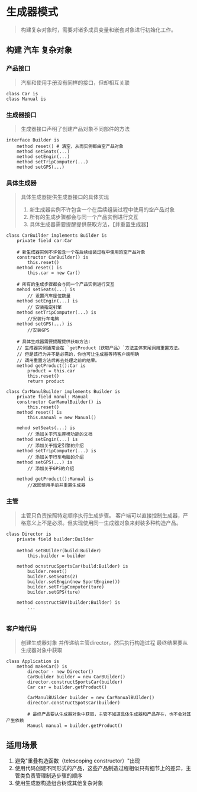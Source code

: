 # 生成器模式
> 构建复杂对象时，需要对诸多成员变量和嵌套对象进行初始化工作。

## 构建 汽车 复杂对象
### 产品接口
> 汽车和使用手册没有同样的接口，但却相互关联
```
class Car is
class Manual is
```
### 生成器接口
> 生成器接口声明了创建产品对象不同部件的方法
```
interface Builder is
    method reset() # 清空，从而实例都由空产品对象
    method setSeats(...)
    method setEngin(...)
    method setTripComputer(...)
    method setGPS(...)
```

### 具体生成器
> 具体生成器提供生成器接口的具体实现
> 1. 新生成器实例不许包含一个在后续组装过程中使用的空产品对象
> 2. 所有的生成步骤都会与同一个产品实例进行交互
> 3. 具体生成器需要提醒提供获取方法，【并重置生成器】
```
class CarBuilder implements Builder is
    private field car:Car
    
    # 新生成器实例不许包含一个在后续组装过程中使用的空产品对象
    constructor CarBuilder() is
        this.reset()
    method reset() is
        this.car = new Car()
    
    # 所有的生成步骤都会与同一个产品实例进行交互
    mehod setSeats(...) is
        // 设置汽车座位数量
    method setEngin(...) is
        // 安装指定引擎
    method setTripComputer(...) is
        //安装行车电脑
    method setGPS(...) is
        //安装GPS
        
    # 具体生成器需要提醒提供获取方法:
    // 生成器实例通常会在 `getProduct（获取产品）`方法主体末尾调用重置方法。
    // 但是该行为并不是必需的，你也可让生成器等待客户端明确
    // 调用重置方法后再去处理之前的结果。
    method getProduct():Car is
        product = this.car
        this.reset()
        return product
        
class CarManulBuilder implements Builder is
    private field manul: Manual
    constructor CarManulBuilder() is
        this.reset()
    method reset() is 
        this.manual = new Manual()
    
    mehod setSeats(...) is
        // 添加关于汽车座椅功能的文档
    method setEngin(...) is
        // 添加关于指定引擎的介绍
    method setTripComputer(...) is
        // 添加关于行车电脑的介绍
    method setGPS(...) is
        // 添加关于GPS的介绍
    
    method getProduct():Manual is
        //返回使用手册并重置生成器
```
### 主管
> 主管只负责按照特定顺序执行生成步骤。
> 客户端可以直接控制生成器，严格意义上不是必须。但实现使用同一生成器对象来封装多种构造产品。
```
class Director is 
    private field builder:Builder
    
    method setBUilder(build:Builder）
        this.builder = builder
    
    method ocnstrucSportsCar(build:Builder) is
        builder.reset()
        builder.setSeats(2)
        builder.setEngin(new SportEngine())
        builder.setTripComputer(ture)
        builder.setGPS(ture)
        
    method constructSUV(builder:Builder) is
        ...
    
```

### 客户端代码
> 创建生成器对象 并传递给主管director，然后执行构造过程
> 最终结果要从生成器对象中获取
```
class Application is
    method makeCar() is
        director - new Director()
        CarBuilder builder = new CarBUilder()
        director.constructSportsCar(builder)
        Car car = builder.getProduct()
        
        CarManulBUilder builder = new CarManualBUIlder()
        director.constructSpotsCar(builder)
        
        # 最终产品要从生成器对象中获取，主管不知道具体生成器和产品存在，也不会对其产生依赖
        Manusl manual = builder.getProduct()
```

## 适用场景
1. 避免"重叠构造函数（telescoping constructor）"出现
2. 使用代码创建不同形式的产品，这些产品制造过程相似只有细节上的差异，主管类负责管理制造步骤的顺序
3. 使用生成器构造组合树或其他复杂对象

